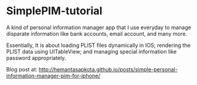 SimplePIM-tutorial
==================
A kind of personal information manager app that I use everyday to manage disparate information like bank accounts, email account, and many more. 

Essentially, It is about loading PLIST files dynamically in IOS; rendering the PLIST data using UITableView; and managing special information like password appropriately.

Blog post at: http://hemantasapkota.github.io/posts/simple-personal-information-manager-pim-for-iphone/
